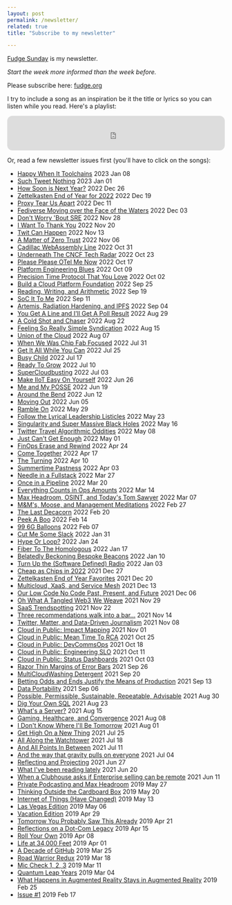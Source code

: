 ```yaml
---
layout: post
permalink: /newsletter/
related: true
title: "Subscribe to my newsletter"

---
```


[Fudge Sunday](https://fudge.org) is my newsletter. 

_Start the week more informed than the week before._

Please subscribe here: [fudge.org](https://fudge.org)

I try to include a song as an inspiration be it the title or lyrics so you can listen while you read. Here's a playlist:

<iframe style="border-radius:12px" src="https://open.spotify.com/embed/playlist/2ZALK6TiXvBVztITrrybkN?utm_source=generator" width="100%" height="80" frameBorder="0" allowfullscreen="" allow="autoplay; clipboard-write; encrypted-media; fullscreen; picture-in-picture"></iframe>

Or, read a few newsletter issues first (you'll have to click on the songs):

- [Happy When It Toolchains](https://fudge.org/archive/happy-when-it-toolchains/) 2023 Jan 08
- [Such Tweet Nothing](https://fudge.org/archive/such-tweet-nothing/) 2023 Jan 01
- [How Soon is Next Year?](https://fudge.org/archive/how-soon-is-next-year/) 2022 Dec 26
- [Zettelkasten End of Year for 2022](https://fudge.org/archive/zettelkasten-end-of-year-for-2022/) 2022 Dec 19
- [Proxy Tear Us Apart](https://fudge.org/archive/proxy-tear-us-apart/) 2022 Dec 11
- [Fediverse Moving over the Face of the Waters](https://fudge.org/archive/fediverse-moving-over-the-face-of-the-waters/) 2022 Dec 03
- [Don't Worry 'Bout SRE](https://fudge.org/archive/dont-worry-bout-sre/) 2022 Nov 28
- [I Want To Thank You](https://fudge.org/archive/i-want-to-thank-you/) 2022 Nov 20
- [Twit Can Happen](https://fudge.org/archive/twit-can-happen/) 2022 Nov 13
- [A Matter of Zero Trust](https://fudge.org/archive/a-matter-of-zero-trust/) 2022 Nov 06
- [Cadillac WebAssembly Line](https://fudge.org/archive/cadillac-webassembly-line/) 2022 Oct 31
- [Underneath The CNCF Tech Radar](https://fudge.org/archive/underneath-the-cncf-tech-radar/) 2022 Oct 23
- [Please Please OTel Me Now](https://fudge.org/archive/please-please-otel-me-now/) 2022 Oct 17
- [Platform Engineering Blues](https://fudge.org/archive/platform-engineering-blues/) 2022 Oct 09
- [Precision Time Protocol That You Love](https://fudge.org/archive/precision-time-protocol-that-you-love/) 2022 Oct 02
- [Build a Cloud Platform Foundation](https://fudge.org/archive/build-a-cloud-platform-foundation/) 2022 Sep 25
- [Reading, Writing, and Arithmetic](https://fudge.org/archive/reading-writing-and-arithmetic/) 2022 Sep 19
- [SoC It To Me](https://fudge.org/archive/soc-it-to-me/) 2022 Sep 11
- [Artemis, Radiation Hardening, and IPFS](https://fudge.org/archive/artemis-radiation-hardening-and-ipfs/) 2022 Sep 04
- [You Get A Line and I'll Get A Poll Result](https://fudge.org/archive/you-get-a-line-and-ill-get-a-poll-result/) 2022 Aug 29
- [A Cold Shot and Chaser](https://fudge.org/archive/a-cold-shot-and-chaser/) 2022 Aug 22
- [Feeling So Really Simple Syndication](https://fudge.org/archive/feeling-so-really-simple-syndication/) 2022 Aug 15
- [Union of the Cloud](https://fudge.org/archive/union-of-the-cloud/) 2022 Aug 07
- [When We Was Chip Fab Focused](https://fudge.org/archive/when-we-was-chip-fab-focused/) 2022 Jul 31
- [Get It All While You Can](https://fudge.org/archive/get-it-all-while-you-can/) 2022 Jul 25
- [Busy Child](https://fudge.org/archive/busy-child/) 2022 Jul 17
- [Ready To Grow](https://fudge.org/archive/ready-to-grow/) 2022 Jul 10
- [SuperCloudbusting](https://fudge.org/archive/supercloudbusting/) 2022 Jul 03
- [Make IIoT Easy On Yourself](https://fudge.org/archive/make-iiot-easy-on-yourself/) 2022 Jun 26
- [Me and My POSSE](https://fudge.org/archive/me-and-my-posse/) 2022 Jun 19
- [Around the Bend](https://fudge.org/archive/around-the-bend/) 2022 Jun 12
- [Moving Out](https://fudge.org/archive/fudge-sunday-moving-out) 2022 Jun 05
- [Ramble On](https://fudge.org/archive/fudge-sunday-ramble-on) 2022 May 29
- [Follow the Lyrical Leadership Listicles](https://fudge.org/archive/fudge-sunday-follow-the-lyrical-leadership/) 2022 May 23
- [Singularity and Super Massive Black Holes](https://fudge.org/archive/fudge-sunday-singularity-and-super-massive-black/) 2022 May 16
- [Twitter Travel Algorithmic Oddities](https://fudge.org/archive/fudge-sunday-twitter-travel-algorithmic-oddities) 2022 May 08
- [Just Can't Get Enough](https://fudge.org/archive/fudge-sunday-just-cant-get-enough/) 2022 May 01
- [FinOps Erase and Rewind](https://fudge.org/archive/fudge-sunday-finops-erase-and-rewind) 2022 Apr 24
- [Come Together](https://fudge.org/archive/fudge-sunday-come-together) 2022 Apr 17
- [The Turning](https://fudge.org/archive/fudge-sunday-the-turning) 2022 Apr 10
- [Summertime Pastness](https://fudge.org/archive/fudge-sunday-summertime-pastness) 2022 Apr 03
- [Needle in a Fullstack](https://fudge.org/archive/fudge-sunday-needle-in-a-fullstack) 2022 Mar 27
- [Once in a Pipeline](https://fudge.org/archive/fudge-sunday-once-in-a-pipeline) 2022 Mar 20
- [Everything Counts in Ops Amounts](https://fudge.org/archive/fudge-sunday-everything-counts-in-ops-amounts) 2022 Mar 14
- [Max Headroom, OSINT, and Today's Tom Sawyer](https://fudge.org/archive/fudge-sunday-max-headroom-osint-and-todays-tom/) 2022 Mar 07
- [M&M's,  Moose, and Management Meditations](https://fudge.org/archive/fudge-sunday-mms-moose-and-management-meditations) 2022 Feb 27
- [The Last Decacorn](https://fudge.org/archive/fudge-sunday-the-last-decacorn) 2022 Feb 20
- [Peek A Boo](https://fudge.org/archive/fudge-sunday-peek-a-boo) 2022 Feb 14
- [99 6G Balloons](https://fudge.org/archive/fudge-sunday-99-6g-balloons) 2022 Feb 07
- [Cut Me Some Slack](https://fudge.org/archive/fudge-sunday-cut-me-some-slack) 2022 Jan 31
- [Hype Or Loop?](https://fudge.org/archive/fudge-sunday-hype-or-loop) 2022 Jan 24
- [Fiber To The Homologous](https://fudge.org/archive/fudge-sunday-fiber-to-the-homologous) 2022 Jan 17
- [Belatedly Beckoning Bespoke Beacons](https://fudge.org/archive/fudge-sunday-belatedly-beckoning-bespoke-beacons) 2022 Jan 10
- [Turn Up the (Software Defined) Radio](https://fudge.org/archive/fudge-sunday-turn-up-the-software-defined-radio) 2022 Jan 03
- [Cheap as Chips in 2022](https://fudge.org/archive/fudge-sunday-cheap-as-chips-in-2022) 2021 Dec 27
- [Zettelkasten End of Year Favorites](https://fudge.org/archive/fudge-sunday-zettelkasten-end-of-year-favorites) 2021 Dec 20
- [Multicloud, XaaS, and Service Mesh](https://fudge.org/archive/fudge-sunday-multicloud-xaas-and-service-mesh) 2021 Dec 13
- [Our Low Code No Code Past, Present, and Future](https://fudge.org/archive/fudge-sunday-our-low-code-no-code-past-present/) 2021 Dec 06
- [Oh What A Tangled Web3 We Weave](https://fudge.org/archive/fudge-sunday-oh-what-a-tangled-web3-we-weave) 2021 Nov 29
- [SaaS Trendspotting](https://fudge.org/archive/fudge-sunday-saas-trendspotting) 2021 Nov 22
- [Three recommendations walk into a bar...](https://fudge.org/archive/fudge-sunday-three-recommendations-walk-into-a-bar) 2021 Nov 14
- [Twitter, Matter, and Data-Driven Journalism](https://fudge.org/archive/fudge-sunday-twitter-matter-and-data-driven/) 2021 Nov 08
- [Cloud in Public: Impact Mapping](https://fudge.org/archive/fudge-sunday-cloud-in-public-impact-mapping) 2021 Nov 01
- [Cloud in Public: Mean Time To RCA](https://fudge.org/archive/fudge-sunday-cloud-in-public-mean-time-to-rca) 2021 Oct 25
- [Cloud in Public: DevCommsOps](https://fudge.org/archive/fudge-sunday-cloud-in-public-devcommsops) 2021 Oct 18
- [Cloud in Public: Engineering SLO](https://fudge.org/archive/fudge-sunday-cloud-in-public-engineering-slo) 2021 Oct 11
- [Cloud in Public: Status Dashboards](https://fudge.org/archive/fudge-sunday-cloud-in-public-status-dashboards) 2021 Oct 03
- [Razor Thin Margins of Error Bars](https://fudge.org/archive/fudge-sunday-razor-thin-margins-of-error-bars) 2021 Sep 26
- [MultiCloudWashing Detergent](https://fudge.org/archive/fudge-sunday-multicloudwashing-detergent) 2021 Sep 20
- [Betting Odds and Ends Justify the Means of Production](https://fudge.org/archive/fudge-sunday-betting-odds-and-ends-justify-the/) 2021 Sep 13
- [Data Portability](https://fudge.org/archive/fudge-sunday-data-portability) 2021 Sep 06
- [Possible, Permissible, Sustainable, Repeatable, Advisable](https://fudge.org/archive/fudge-sunday-possible-permissible-sustainable/) 2021 Aug 30
- [Dig Your Own SQL](https://fudge.org/archive/fudge-sunday-dig-your-own-sql) 2021 Aug 23
- [What's a Server?](https://fudge.org/archive/fudge-sunday-whats-a-server) 2021 Aug 15
- [Gaming, Healthcare, and Convergence](https://fudge.org/archive/fudge-sunday-gaming-healthcare-and-convergence) 2021 Aug 08
- [I Don't Know Where I'll Be Tomorrow](https://fudge.org/archive/fudge-sunday-i-dont-know-where-ill-be-tomorrow) 2021 Aug 01
- [Get High On a New Thing](https://fudge.org/archive/fudge-sunday-get-high-on-a-new-thing) 2021 Jul 25
- [All Along the Watchtower](https://fudge.org/archive/fudge-sunday-all-along-the-watchtower) 2021 Jul 18
- [And All Points In Between](https://fudge.org/archive/fudge-sunday-and-all-points-in-between) 2021 Jul 11
- [And the way that gravity pulls on everyone](https://fudge.org/archive/fudge-sunday-and-the-way-that-gravity-pulls-on/) 2021 Jul 04
- [Reflecting and Projecting](https://fudge.org/archive/fudge-sunday-reflecting-and-projecting) 2021 Jun 27
- [What I've been reading lately](https://fudge.org/archive/fudge-sunday-what-ive-been-reading-lately) 2021 Jun 20
- [When a Clubhouse asks if Enterprise selling can be remote](https://fudge.org/archive/fudge-sunday-when-a-clubhouse-asks-if-enterprise) 2021 Jun 11
- [Private Podcasting and Max Headroom](https://fudge.org/archive/fudge-sunday-private-podcasting-and-max-headroom) 2019 May 27
- [Thinking Outside the Cardboard Box](https://fudge.org/archive/fudge-sunday-thinking-outside-the-cardboard-box) 2019 May 20
- [Internet of Things (Have Changed)](https://fudge.org/archive/fudge-sunday-internet-of-things-have-changed) 2019 May 13
- [Las Vegas Edition](https://fudge.org/archive/fudge-sunday-las-vegas-edition) 2019 May 06
- [Vacation Edition](https://fudge.org/archive/fudge-sunday-vacation-edition) 2019 Apr 29
- [Tomorrow You Probably Saw This Already](https://fudge.org/archive/fudge-sunday-tomorrow-you-probably-saw-this/) 2019 Apr 21
- [Reflections on a Dot-Com Legacy](https://fudge.org/archive/fudge-sunday-reflections-on-a-dot-com-legacy) 2019 Apr 15
- [Roll Your Own](https://fudge.org/archive/fudge-sunday-roll-your-own) 2019 Apr 08
- [Life at 34,000 Feet](https://fudge.org/archive/fudge-sunday-life-at-34000-feet) 2019 Apr 01
- [A Decade of GitHub](https://fudge.org/archive/fudge-sunday-a-decade-of-github) 2019 Mar 25
- [Road Warrior Redux](https://fudge.org/archive/fudge-sunday-road-warrior-redux) 2019 Mar 18
- [Mic Check 1, 2, 3](https://fudge.org/archive/fudge-sunday-mic-check-1-2-3) 2019 Mar 11
- [Quantum Leap Years](https://fudge.org/archive/fudge-sunday-quantum-leap-years) 2019 Mar 04
- [What Happens in Augmented Reality Stays in Augmented Reality](https://fudge.org/archive/fudge-sunday-what-happens-in-augmented-reality) 2019 Feb 25
- [Issue #1](https://fudge.org/archive/fudge-sunday-issue-1) 2019 Feb 17
